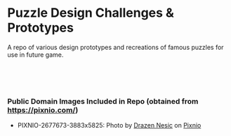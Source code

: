 # Puzzle Design Challenges & Prototypes
A repo of various design prototypes and recreations of famous puzzles for use in future game.

<br><br><br>
### Public Domain Images Included in Repo (obtained from https://pixnio.com/)

- PIXNIO-2677673-3883x5825: Photo by <a href="https://pixnio.com/media/water-reflection-majestic-twilight-sunset">Drazen Nesic</a> on <a href="https://pixnio.com/">Pixnio</a>
